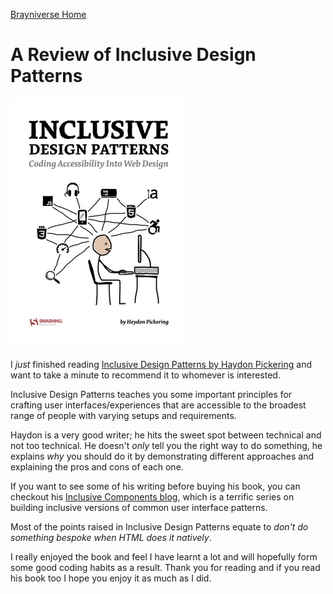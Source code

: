 [Brayniverse <span class="sr-only">Home</span>](/)
# A Review of Inclusive Design Patterns

![Inclusive design patterns book cover](/inclusive-design-patterns-book-cover.png)

I <i>just</i> finished reading <a href="https://shop.smashingmagazine.com/products/inclusive-design-patterns" target="_blank">Inclusive Design Patterns by Haydon Pickering</a> and want to take a minute to recommend it to whomever is interested.

Inclusive Design Patterns teaches you some important principles for crafting user interfaces/experiences that are accessible to the broadest range of people with varying setups and requirements.

Haydon is a very good writer; he hits the sweet spot between technical and not too technical. He doesn't <em>only</em> tell you the right way to do something, he explains <i>why</i> you should do it by demonstrating different approaches and explaining the pros and cons of each one.

If you want to see some of his writing before buying his book, you can checkout his <a href="https://inclusive-components.design/" target="_blank">Inclusive Components blog</a>, which is a terrific series on building inclusive versions of common user interface patterns.
            
Most of the points raised in Inclusive Design Patterns equate to <i>don't do something bespoke when HTML does it natively</i>.

I really enjoyed the book and feel I have learnt a lot and will hopefully form some good coding habits as a result. Thank you for reading and if you read his book too I hope you enjoy it as much as I did.
